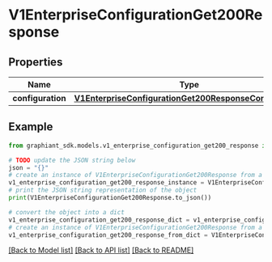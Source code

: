 # V1EnterpriseConfigurationGet200Response


## Properties

Name | Type | Description | Notes
------------ | ------------- | ------------- | -------------
**configuration** | [**V1EnterpriseConfigurationGet200ResponseConfiguration**](V1EnterpriseConfigurationGet200ResponseConfiguration.md) |  | [optional] 

## Example

```python
from graphiant_sdk.models.v1_enterprise_configuration_get200_response import V1EnterpriseConfigurationGet200Response

# TODO update the JSON string below
json = "{}"
# create an instance of V1EnterpriseConfigurationGet200Response from a JSON string
v1_enterprise_configuration_get200_response_instance = V1EnterpriseConfigurationGet200Response.from_json(json)
# print the JSON string representation of the object
print(V1EnterpriseConfigurationGet200Response.to_json())

# convert the object into a dict
v1_enterprise_configuration_get200_response_dict = v1_enterprise_configuration_get200_response_instance.to_dict()
# create an instance of V1EnterpriseConfigurationGet200Response from a dict
v1_enterprise_configuration_get200_response_from_dict = V1EnterpriseConfigurationGet200Response.from_dict(v1_enterprise_configuration_get200_response_dict)
```
[[Back to Model list]](../README.md#documentation-for-models) [[Back to API list]](../README.md#documentation-for-api-endpoints) [[Back to README]](../README.md)


